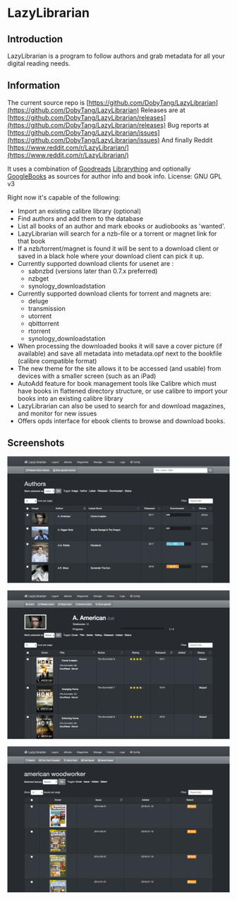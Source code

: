 # LazyLibrarian

## Introduction

LazyLibrarian is a program to follow authors and grab metadata for all your digital reading needs.

## Information
The current source repo is [https://github.com/DobyTang/LazyLibrarian](https://github.com/DobyTang/LazyLibrarian)
Releases are at [https://github.com/DobyTang/LazyLibrarian/releases](https://github.com/DobyTang/LazyLibrarian/releases)
Bug reports at [https://github.com/DobyTang/LazyLibrarian/issues](https://github.com/DobyTang/LazyLibrarian/issues)
And finally Reddit [https://www.reddit.com/r/LazyLibrarian/](https://www.reddit.com/r/LazyLibrarian/)

It uses a combination of [Goodreads](https://www.goodreads.com/) [Librarything](https://www.librarything.com/) and optionally [GoogleBooks](https://www.googleapis.com/books/v1/) as sources for author info and book info. License: GNU GPL v3

Right now it's capable of the following:

* Import an existing calibre library (optional)
* Find authors and add them to the database
* List all books of an author and mark ebooks or audiobooks as 'wanted'.
* LazyLibrarian will search for a nzb-file or a torrent or magnet link for that book
* If a nzb/torrent/magnet is found it will be sent to a download client or saved in a black hole where your download client can pick it up.
* Currently supported download clients for usenet are :
  * sabnzbd (versions later than 0.7.x preferred)
  * nzbget
  * synology_downloadstation
* Currently supported download clients for torrent and magnets are:
  * deluge
  * transmission
  * utorrent
  * qbittorrent
  * rtorrent
  * synology_downloadstation
* When processing the downloaded books it will save a cover picture (if available) and save all metadata into metadata.opf next to the bookfile (calibre compatible format)
* The new theme for the site allows it to be accessed (and usable) from devices with a smaller screen (such as an iPad)
* AutoAdd feature for book management tools like Calibre which must have books in flattened directory structure, or use calibre to import your books into an existing calibre library
* LazyLibrarian can also be used to search for and download magazines, and monitor for new issues
* Offers opds interface for ebook clients to browse and download books.

## Screenshots

![llmainpage](assets/screenshots/llmainpage.png)



![llauthdetail](assets/screenshots/llauthdetail.png)



![llmags](assets/screenshots/llmags.png)